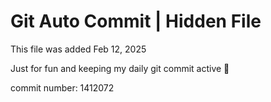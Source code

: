 # Git Auto Commit | Hidden File

This file was added Feb 12, 2025

Just for fun and keeping my daily git commit active 🤪

commit number: 1412072
